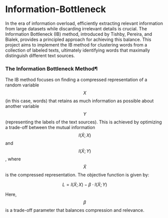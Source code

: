 # Information-Bottleneck

In the era of information overload, efficiently extracting relevant information from large datasets while discarding irrelevant details is crucial. The Information Bottleneck (IB) method, introduced by Tishby, Pereira, and Bialek, provides a principled approach for achieving this balance. This project aims to implement the IB method for clustering words from a collection of labeled texts, ultimately identifying words that maximally distinguish different text sources.

### The Information Bottleneck Method¶
The IB method focuses on finding a compressed representation of a random variable $$X$$ (in this case, words) that retains as much information as possible about another variable $$Y$$ (representing the labels of the text sources). This is achieved by optimizing a trade-off between the mutual information $$I(\tilde{X}; X)$$ and $$I(\tilde{X}; Y)$$, where $$\tilde{X}$$ is the compressed representation. The objective function is given by:

$$
L = I(\tilde{X}; X) - \beta \cdot I(\tilde{X}; Y)
$$
 
Here, $$\beta$$ is a trade-off parameter that balances compression and relevance.
